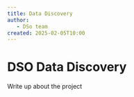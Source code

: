 ```yaml
---
title: Data Discovery
author: 
   - DSo team
created: 2025-02-05T10:00
---
```

# DSO Data Discovery

Write up about the project
